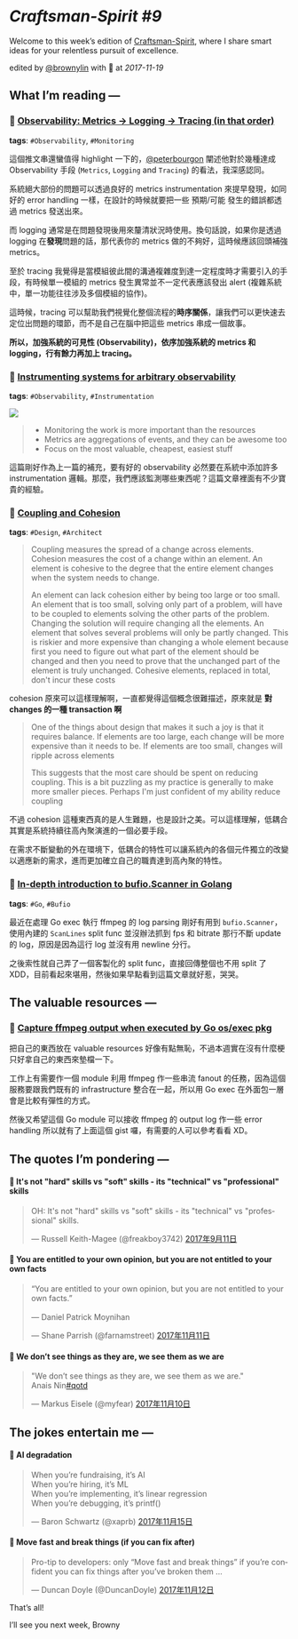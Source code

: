 # *Craftsman-Spirit #9*

Welcome to this week’s edition of [Craftsman-Spirit](https://tinyletter.com/craftsman-spirit), where I share smart ideas for your relentless pursuit of excellence.

edited by [@brownylin](https://twitter.com/brownylin) with 💖 at *2017-11-19*


## **What I’m reading —**

### 🔖 [Observability: Metrics -> Logging -> Tracing (in that order)](https://twitter.com/peterbourgon/status/931377494468435969)

**tags**: `#Observability`, `#Monitoring`

這個推文串還蠻值得 highlight 一下的，[@peterbourgon](https://twitter.com/peterbourgon) 闡述他對於幾種達成 Observability 手段 (`Metrics`, `Logging` and `Tracing`) 的看法，我深感認同。

系統絕大部份的問題可以透過良好的 metrics instrumentation 來提早發現，如同好的  error handling 一樣，在設計的時候就要把一些 預期/可能 發生的錯誤都透過 metrics 發送出來。

而 logging 通常是在問題發現後用來釐清狀況時使用。換句話說，如果你是透過 logging 在**發現**問題的話，那代表你的 metrics 做的不夠好，這時候應該回頭補強 metrics。

至於 tracing 我覺得是當模組彼此間的溝通複雜度到達一定程度時才需要引入的手段，有時候單一模組的 metrics 發生異常並不一定代表應該發出 alert (複雜系統中，單一功能往往涉及多個模組的協作)。

這時候，tracing 可以幫助我們視覺化整個流程的**時序關係**，讓我們可以更快速去定位出問題的環節，而不是自己在腦中把這些 metrics 串成一個故事。

**所以，加強系統的可見性 (Observability)，依序加強系統的 metrics 和 logging，行有餘力再加上 tracing。**


### 🔖 [Instrumenting systems for arbitrary observability](https://conferences.oreilly.com/velocity/vl-ny/public/schedule/detail/61630)

**tags**: `#Observability`, `#Instrumentation`

![](https://pbs.twimg.com/media/DLUJQ5cW4A83jfv.jpg)

> - Monitoring the work is more important than the resources
> - Metrics are aggregations of events, and they can be awesome too
> - Focus on the most valuable, cheapest, easiest stuff

這篇剛好作為上一篇的補充，要有好的 observability 必然要在系統中添加許多 instrumentation 邏輯。那麼，我們應該監測哪些東西呢？這篇文章裡面有不少寶貴的經驗。

### 🔖 [Coupling and Cohesion](https://web.archive.org/web/20090411030053/http://threeriversinstitute.org/blog?p=104)

**tags**: `#Design`, `#Architect`

> Coupling measures the spread of a change across elements. Cohesion measures the cost of a change within an element. An element is cohesive to the degree that the entire element changes when the system needs to change.
>
> An element can lack cohesion either by being too large or too small. An element that is too small, solving only part of a problem, will have to be coupled to elements solving the other parts of the problem. Changing the solution will require changing all the elements. An element that solves several problems will only be partly changed. This is riskier and more expensive than changing a whole element because first you need to figure out what part of the element should be changed and then you need to prove that the unchanged part of the element is truly unchanged. Cohesive elements, replaced in total, don't incur these costs

cohesion 原來可以這樣理解啊，一直都覺得這個概念很難描述，原來就是 **對 changes 的一種 transaction 啊**

> One of the things about design that makes it such a joy is that it requires balance. If elements are too large, each change will be more expensive than it needs to be. If elements are too small, changes will ripple across elements
>
> This suggests that the most care should be spent on reducing coupling. This is a bit puzzling as my practice is generally to make more smaller pieces. Perhaps I'm just confident of my ability reduce coupling

不過 cohesion 這種東西真的是人生難題，也是設計之美。可以這樣理解，低耦合其實是系統持續往高內聚演進的一個必要手段。

在需求不斷變動的外在環境下，低耦合的特性可以讓系統內的各個元件獨立的改變以適應新的需求，進而更加確立自己的職責達到高內聚的特性。

### 🔖 [In-depth introduction to bufio.Scanner in Golang](https://medium.com/golangspec/in-depth-introduction-to-bufio-scanner-in-golang-55483bb689b4)

**tags**: `#Go`, `#Bufio`

最近在處理 Go exec 執行 ffmpeg 的 log parsing 剛好有用到 `bufio.Scanner`，使用內建的 `ScanLines` split func 並沒辦法抓到 fps 和 bitrate 那行不斷 update 的 log，原因是因為這行 log 並沒有用 newline 分行。

之後索性就自己弄了一個客製化的 split func，直接回傳整個也不用 split 了 XDD，目前看起來堪用，然後如果早點看到這篇文章就好惹，哭哭。


## **The valuable resources —**

### 🔦 [Capture ffmpeg output when executed by Go os/exec pkg](https://gist.github.com/browny/08a46da180a18f3c5d9397201aa5f889)

把自己的東西放在 valuable resources 好像有點無恥，不過本週實在沒有什麼梗只好拿自己的東西來墊檔一下。

工作上有需要作一個 module 利用 ffmpeg 作一些串流 fanout 的任務，因為這個服務要跟我們既有的 infrastructure 整合在一起，所以用 Go exec 在外面包一層會是比較有彈性的方式。

然後又希望這個 Go module 可以接收 ffmpeg 的 output log 作一些 error handling 所以就有了上面這個 gist 囉，有需要的人可以參考看看 XD。


## **The quotes I’m pondering —**

#### 📌 It's not "hard" skills vs "soft" skills - its "technical" vs "professional" skills

<blockquote class="twitter-tweet" data-lang="zh-tw"><p lang="en" dir="ltr">OH: It&#39;s not &quot;hard&quot; skills vs &quot;soft&quot; skills - its &quot;technical&quot; vs &quot;professional&quot; skills.</p>&mdash; Russell Keith-Magee (@freakboy3742) <a href="https://twitter.com/freakboy3742/status/907032201497255942?ref_src=twsrc%5Etfw">2017年9月11日</a></blockquote>

#### 📌 You are entitled to your own opinion, but you are not entitled to your own facts

<blockquote class="twitter-tweet" data-lang="zh-tw"><p lang="en" dir="ltr">“You are entitled to your own opinion, but you are not entitled to your own facts.”<br><br>— Daniel Patrick Moynihan</p>&mdash; Shane Parrish (@farnamstreet) <a href="https://twitter.com/farnamstreet/status/929309769923551232?ref_src=twsrc%5Etfw">2017年11月11日</a></blockquote>

#### 📌 We don’t see things as they are, we see them as we are

<blockquote class="twitter-tweet" data-lang="zh-tw"><p lang="en" dir="ltr">&quot;We don’t see things as they are, we see them as we are.&quot;<br>Anais Nin<a href="https://twitter.com/hashtag/qotd?src=hash&amp;ref_src=twsrc%5Etfw">#qotd</a></p>&mdash; Markus Eisele (@myfear) <a href="https://twitter.com/myfear/status/929026474761445376?ref_src=twsrc%5Etfw">2017年11月10日</a></blockquote>


## **The jokes entertain me —**

#### 🤣 AI degradation

<blockquote class="twitter-tweet" data-lang="zh-tw"><p lang="en" dir="ltr">When you’re fundraising, it’s AI<br>When you’re hiring, it’s ML<br>When you’re implementing, it’s linear regression<br>When you’re debugging, it’s printf()</p>&mdash; Baron Schwartz (@xaprb) <a href="https://twitter.com/xaprb/status/930674776317849600?ref_src=twsrc%5Etfw">2017年11月15日</a></blockquote>

#### 🤣 Move fast and break things (if you can fix after)

<blockquote class="twitter-tweet" data-lang="zh-tw"><p lang="en" dir="ltr">Pro-tip to developers: only “Move fast and break things” if you’re confident you can fix things after you’ve broken them ...</p>&mdash; Duncan Doyle (@DuncanDoyle) <a href="https://twitter.com/DuncanDoyle/status/929574650354466816?ref_src=twsrc%5Etfw">2017年11月12日</a></blockquote>


That’s all!

I’ll see you next week, Browny
